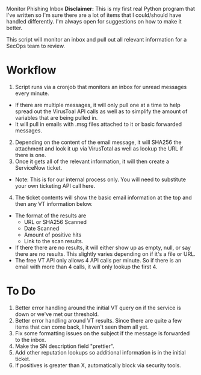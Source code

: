 Monitor Phishing Inbox
**Disclaimer:** This is my first real Python program that I've written so I'm sure there are a lot of items that I could/should have handled differently. I'm always open for suggestions on how to make it better.

This script will monitor an inbox and pull out all relevant information for a SecOps team to review.

# Workflow
1. Script runs via a cronjob that monitors an inbox for unread messages every minute.
 - If there are multiple messages, it will only pull one at a time to help spread out the VirusToal API calls as well as to simplify the amount of variables that are being pulled in.
 - It will pull in emails with .msg files attached to it or basic forwarded messages.
2. Depending on the content of the email message, it will SHA256 the attachment and look it up via VirusTotal as well as lookup the URL if there is one.
3. Once it gets all of the relevant information, it will then create a ServiceNow ticket.
 - Note: This is for our internal process only. You will need to substitute your own ticketing API call here.
 4. The ticket contents will show the basic email information at the top and then any VT information below.
 - The format of the results are
   - URL or SHA256 Scanned
   - Date Scanned
   - Amount of positive hits
   - Link to the scan results.
 - If there there are no results, it will either show up as empty, null, or say there are no results. This slightly varies depending on if it's a file or URL.
 - The free VT API only allows 4 API calls per minute. So if there is an email with more than 4 calls, it will only lookup the first 4.

# To Do
1. Better error handling around the initial VT query on if the service is down or we've met our threshold.
2. Better error handling around VT results. Since there are quite a few items that can come back, I haven't seen them all yet.
3. Fix some formatting issues on the subject if the message is forwarded to the inbox.
4. Make the SN description field "prettier".
5. Add other reputation lookups so additional information is in the initial ticket.
6. If positives is greater than X, automatically block via security tools.
